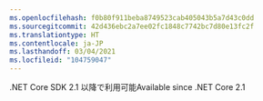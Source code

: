 ```yaml
---
ms.openlocfilehash: f0b80f911beba8749523cab405043b5a7d43c0dd
ms.sourcegitcommit: 42d436ebc2a7ee02fc1848c7742bc7d80e13fc2f
ms.translationtype: HT
ms.contentlocale: ja-JP
ms.lasthandoff: 03/04/2021
ms.locfileid: "104759047"
---
```

<span data-ttu-id="935e2-101">.NET Core SDK 2.1 以降で利用可能</span><span class="sxs-lookup"><span data-stu-id="935e2-101">Available since .NET Core 2.1</span></span>
